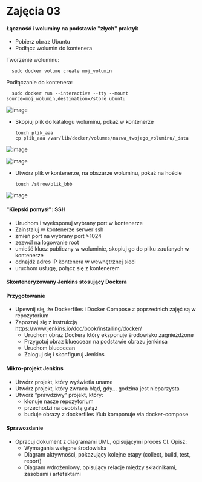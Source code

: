 # Zajęcia 03

#### Łączność i woluminy na podstawie "złych" praktyk

* Pobierz obraz Ubuntu
* Podłącz wolumin do kontenera

Tworzenie woluminu:

      sudo docker volume create moj_volumin
      
Podłączanie do kontenera:
      
      sudo docker run --interactive --tty --mount source=moj_wolumin,destination=/store ubuntu

![image](https://user-images.githubusercontent.com/80592460/144719773-7cf12192-9ffa-405a-9575-1885f1da131e.png)

* Skopiuj plik do katalogu woluminu, pokaż w kontenerze

      touch plik_aaa
      cp plik_aaa /var/lib/docker/volumes/nazwa_twojego_voluminu/_data

![image](https://user-images.githubusercontent.com/80592460/144721276-9ee2904e-6bd2-4b74-b9e7-21ffd9129b6e.png)

![image](https://user-images.githubusercontent.com/80592460/144721094-5ea07af2-073b-4ad6-8613-d140abb4d05d.png)

* Utwórz plik w kontenerze, na obszarze woluminu, pokaż na hoście

      touch /stroe/plik_bbb

![image](https://user-images.githubusercontent.com/80592460/144721003-6c9cfc41-da68-4eb1-bb1d-06f4b278bd9b.png)


#### "Kiepski pomysł": SSH
* Uruchom i wyeksponuj wybrany port w kontenerze
* Zainstaluj w kontenerze serwer ssh
* zmień port na wybrany port >1024
* zezwól na logowanie root
* umieść klucz publiczny w woluminie, skopiuj go do pliku zaufanych w kontenerze
* odnajdź adres IP kontenera w wewnętrznej sieci
* uruchom usługę, połącz się z kontenerem

#### Skonteneryzowany Jenkins stosujący Dockera

#### Przygotowanie
* Upewnij się, że Dockerfiles i Docker Compose z poprzednich zajęć są w repozytorium
* Zapoznaj się z instrukcją https://www.jenkins.io/doc/book/installing/docker/
  * Uruchom obraz Dockera który eksponuje środowisko zagnieżdżone
  * Przygotuj obraz blueocean na podstawie obrazu jenkinsa
  * Uruchom blueocean
  * Zaloguj się i skonfiguruj Jenkins
  
#### Mikro-projekt Jenkins
* Utwórz projekt, który wyświetla uname
* Utwórz projekt, który zwraca błąd, gdy... godzina jest nieparzysta 
* Utwórz "prawdziwy" projekt, który:
  * klonuje nasze repozytorium
  * przechodzi na osobistą gałąź
  * buduje obrazy z dockerfiles i/lub komponuje via docker-compose
  
#### Sprawozdanie
* Opracuj dokument z diagramami UML, opisującymi proces CI. Opisz:
  * Wymagania wstępne środowiska
  * Diagram aktywności, pokazujący kolejne etapy (collect, build, test, report)
  * Diagram wdrożeniowy, opisujący relacje między składnikami, zasobami i artefaktami
